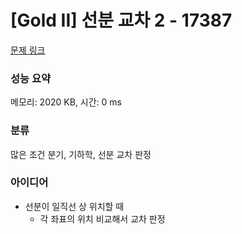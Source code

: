 # [Gold II] 선분 교차 2 - 17387 

[문제 링크](https://www.acmicpc.net/problem/17387) 

### 성능 요약

메모리: 2020 KB, 시간: 0 ms

### 분류

많은 조건 분기, 기하학, 선분 교차 판정

### 아이디어

- 선분이 일직선 상 위치할 때
  - 각 좌표의 위치 비교해서 교차 판정
